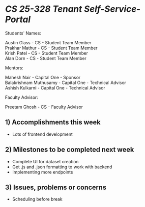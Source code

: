 # *CS 25-328 Tenant Self-Service-Portal*

Students' Names:

Austin Glass - CS - Student Team Member\
Prakhar Mathur - CS - Student Team Member\
Krish Patel - CS - Student Team Member\
Alan Dorn - CS - Student Team Member

Mentors:

Mahesh Nair - Capital One - Sponsor\
Balakrishnam Muthusamy - Capital One - Technical Advisor\
Ashish Kulkarni - Capital One - Technical Advisor

Faculty Advisor: 

Preetam Ghosh - CS - Faculty Advisor

## 1) Accomplishments this week ##
   - Lots of frontend development
## 2) Milestones to be completed next week ##
   - Complete UI for dataset creation
   - Get .js and .json formatting to work with backend
   - Implementing more endpoints	
## 3) Issues, problems or concerns ##
   - Scheduling before break

   


